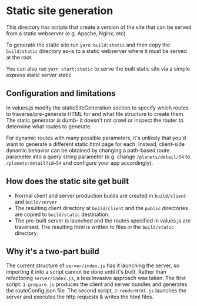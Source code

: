 # Static site generation

This directory has scripts that create a version of the site that can be served from
a static webserver (e.g. Apache, Nginx, etc).

To generate the static site run `yarn build:static` and then copy the `build/static` directory
as-is to a static webserver where it must be served at the root.

You can also run `yarn start:static` to serve the built static site via a simple express static server static

## Configuration and limitations

In values.js modify the staticSiteGeneration section to specify which routes to traverse/pre-generate HTML for and
what file structure to create them. The static generator is dumb- it doesn't not crawl or inspect the router to determine
what routes to generate.

For dynamic routes with many possible parameters, it's unlikely that you'd want to generate a different static html page
for each. Instead, client-side dynamic behavior can be obtained by changing a path-based route parameter into a query string
parameter (e.g. change `/planets/detail/54` to `/planets/detail?id=54` and configure your app accordingly).


## How does the static site get built

* Normal client and server production builds are created in `build/client` and `build/server`
* The resulting client directory at `build/client` and the `public` directories are copied to `build/static` destination.
* The pre-built server is launched and the routes specified in values.js are traversed. The resulting html is written to files
in the `build/static` directory.

## Why it's a two-part build

The current structure of `server/index.js` has it launching the server, so importing
it into a script cannot be done until it's built. Rather than refactoring `server/index.js`, a less invasive
approach was taken. The first script: `1-prepare.js` produces the client and server bundles and
generates the routeConfig.json file.  The second script,  `2-renderHtml.js` launches the server
and executes the http requests & writes the html files.
